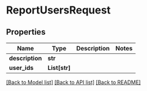 # ReportUsersRequest


## Properties
Name | Type | Description | Notes
------------ | ------------- | ------------- | -------------
**description** | **str** |  | 
**user_ids** | **List[str]** |  | 

[[Back to Model list]](../README.md#documentation-for-models) [[Back to API list]](../README.md#documentation-for-api-endpoints) [[Back to README]](../README.md)


